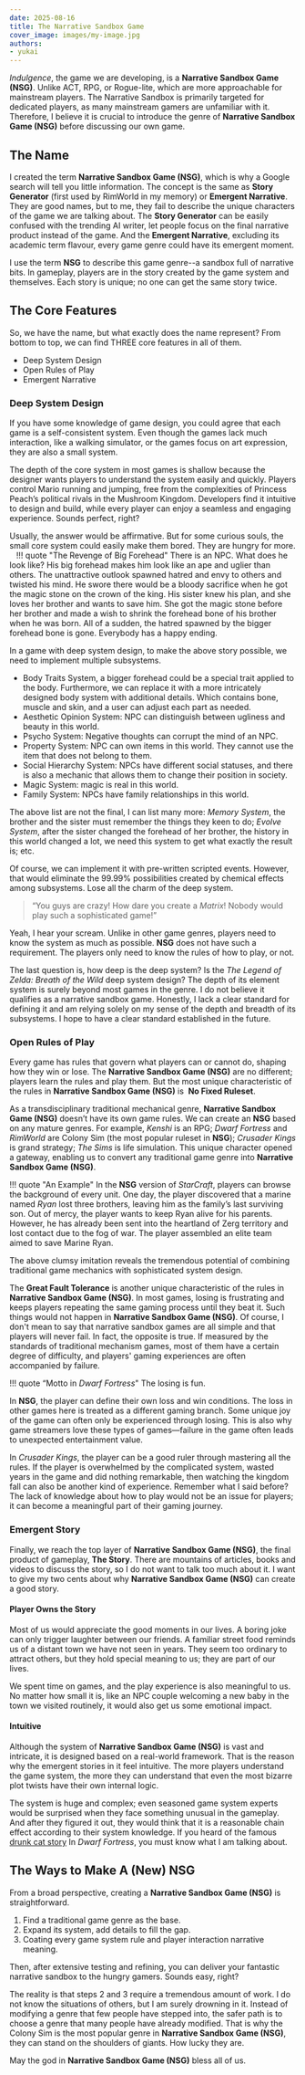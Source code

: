 ```yaml
---
date: 2025-08-16
title: The Narrative Sandbox Game
cover_image: images/my-image.jpg
authors:
- yukai
---
```

*Indulgence*, the game we are developing, is a **Narrative Sandbox Game (NSG)**. Unlike ACT, RPG, or Rogue-lite, which are more approachable for mainstream players. The Narrative Sandbox is primarily targeted for dedicated players, as many mainstream gamers are unfamiliar with it. Therefore, I believe it is crucial to introduce the genre of **Narrative Sandbox Game (NSG)** before discussing our own game.
<!-- more -->

## The Name
I created the term **Narrative Sandbox Game (NSG)**, which is why a Google search will tell you little information. The concept is the same as **Story Generator** (first used by RimWorld in my memory) or **Emergent Narrative**. They are good names, but to me, they fail to describe the unique characters of the game we are talking about. The **Story Generator** can be easily confused with the trending AI writer, let people focus on the final narrative product instead of the game. And the **Emergent Narrative**, excluding its academic term flavour, every game genre could have its emergent moment.

I use the term **NSG** to describe this game genre--a sandbox full of narrative bits. In gameplay, players are in the story created by the game system and themselves. Each story is unique; no one can get the same story twice.

## The Core Features
So, we have the name, but what exactly does the name represent? From bottom to top, we can find THREE core features in all of them.

- Deep System Design
- Open Rules of Play
- Emergent Narrative

### Deep System Design
If you have some knowledge of game design, you could agree that each game is a self-consistent system. Even though the games lack much interaction, like a walking simulator, or the games focus on art expression, they are also a small system.

The depth of the core system in most games is shallow because the designer wants players to understand the system easily and quickly. Players control Mario running and jumping, free from the complexities of Princess Peach’s political rivals in the Mushroom Kingdom. Developers find it intuitive to design and build, while every player can enjoy a seamless and engaging experience. Sounds perfect, right?

Usually, the answer would be affirmative. But for some curious souls, the small core system could easily make them bored. They are hungry for more.
  
!!! quote "The Revenge of Big Forehead"
    There is an NPC. What does he look like? His big forehead makes him look like an ape and uglier than others. The unattractive outlook spawned hatred and envy to others and twisted his mind. He swore there would be a bloody sacrifice when he got the magic stone on the crown of the king. His sister knew his plan, and she loves her brother and wants to save him. She got the magic stone before her brother and made a wish to shrink the forehead bone of his brother when he was born. All of a sudden, the hatred spawned by the bigger forehead bone is gone. Everybody has a happy ending.

In a game with deep system design, to make the above story possible, we need to implement multiple subsystems.

- Body Traits System, a bigger forehead could be a special trait applied to the body. Furthermore, we can replace it with a more intricately designed body system with additional details. Which contains bone, muscle and skin, and a user can adjust each part as needed.
- Aesthetic Opinion System: NPC can distinguish between ugliness and beauty in this world.
- Psycho System: Negative thoughts can corrupt the mind of an NPC.
- Property System: NPC can own items in this world. They cannot use the item that does not belong to them.
- Social Hierarchy System: NPCs have different social statuses, and there is also a mechanic that allows them to change their position in society.
- Magic System: magic is real in this world.
- Family System: NPCs have family relationships in this world.

The above list are not the final, I can list many more: *Memory System*, the brother and the sister must remember the things they keen to do; *Evolve System*, after the sister changed the forehead of her brother, the history in this world changed a lot, we need this system to get what exactly the result is; etc.

Of course, we can implement it with pre-written scripted events. However, that would eliminate the 99.99% possibilities created by chemical effects among subsystems. Lose all the charm of the deep system.

>“You guys are crazy! How dare you create a *Matrix*! Nobody would play such a sophisticated game!”

Yeah, I hear your scream. Unlike in other game genres, players need to know the system as much as possible. **NSG** does not have such a requirement. The players only need to know the rules of how to play, or not.

The last question is, how deep is the deep system? Is the *The Legend of Zelda: Breath of the Wild* deep system design? The depth of its element system is surely beyond most games in the genre. I do not believe it qualifies as a narrative sandbox game. Honestly, I lack a clear standard for defining it and am relying solely on my sense of the depth and breadth of its subsystems. I hope to have a clear standard established in the future.

### Open Rules of Play
Every game has rules that govern what players can or cannot do, shaping how they win or lose. The **Narrative Sandbox Game (NSG)** are no different; players learn the rules and play them. But the most unique characteristic of the rules in **Narrative Sandbox Game (NSG)** is  **No Fixed Ruleset**.

As a transdisciplinary traditional mechanical genre, **Narrative Sandbox Game (NSG)** doesn’t have its own game rules. We can create an **NSG** based on any mature genres. For example, *Kenshi* is an RPG; *Dwarf Fortress* and *RimWorld* are Colony Sim (the most popular ruleset in **NSG**); *Crusader Kings* is grand strategy; *The Sims* is life simulation. This unique character opened a gateway, enabling us to convert any traditional game genre into **Narrative Sandbox Game (NSG)**.

!!! quote "An Example"
    In the **NSG** version of *StarCraft*, players can browse the background of every unit. One day, the player discovered that a marine named *Ryan* lost three brothers, leaving him as the family’s last surviving son. Out of mercy, the player wants to keep Ryan alive for his parents. However, he has already been sent into the heartland of Zerg territory and lost contact due to the fog of war. The player assembled an elite team aimed to save Marine Ryan.

The above clumsy imitation reveals the tremendous potential of combining traditional game mechanics with sophisticated system design.

The **Great Fault Tolerance** is another unique characteristic of the rules in **Narrative Sandbox Game (NSG)**. In most games, losing is frustrating and keeps players repeating the same gaming process until they beat it. Such things would not happen in **Narrative Sandbox Game (NSG)**. Of course, I don't mean to say that narrative sandbox games are all simple and that players will never fail. In fact, the opposite is true. If measured by the standards of traditional mechanism games, most of them have a certain degree of difficulty, and players' gaming experiences are often accompanied by failure.

!!! quote “Motto in *Dwarf Fortress*"
The losing is fun.

In **NSG**, the player can define their own loss and win conditions. The loss in other games here is treated as a different gaming branch. Some unique joy of the game can often only be experienced through losing. This is also why game streamers love these types of games—failure in the game often leads to unexpected entertainment value.

In *Crusader Kings*, the player can be a good ruler through mastering all the rules. If the player is overwhelmed by the complicated system, wasted years in the game and did nothing remarkable, then watching the kingdom fall can also be another kind of experience. Remember what I said before? The lack of knowledge about how to play would not be an issue for players; it can become a meaningful part of their gaming journey.

### Emergent Story
Finally, we reach the top layer of **Narrative Sandbox Game (NSG)**, the final product of gameplay, **The Story**. There are mountains of articles, books and videos to discuss the story, so I do not want to talk too much about it. I want to give my two cents about why **Narrative Sandbox Game (NSG)** can create a good story.

#### Player Owns the Story
Most of us would appreciate the good moments in our lives. A boring joke can only trigger laughter between our friends. A familiar street food reminds us of a distant town we have not seen in years. They seem too ordinary to attract others, but they hold special meaning to us; they are part of our lives.

We spent time on games, and the play experience is also meaningful to us. No matter how small it is, like an NPC couple welcoming a new baby in the town we visited routinely, it would also get us some emotional impact.

#### Intuitive
Although the system of **Narrative Sandbox Game (NSG)** is vast and intricate, it is designed based on a real-world framework. That is the reason why the emergent stories in it feel intuitive. The more players understand the game system, the more they can understand that even the most bizarre plot twists have their own internal logic.

The system is huge and complex; even seasoned game system experts would be surprised when they face something unusual in the gameplay. And after they figured it out, they would think that it is a reasonable chain effect according to their system knowledge. If you heard of the famous [drunk cat story](https://www.pcgamer.com/how-cats-get-drunk-in-dwarf-fortress-and-why-its-creators-havent-figured-out-time-travel-yet/) In *Dwarf Fortress*, you must know what I am talking about.

## The Ways to Make A (New) NSG
From a broad perspective, creating a **Narrative Sandbox Game (NSG)** is straightforward.

1. Find a traditional game genre as the base.
2. Expand its system, add details to fill the gap.
3. Coating every game system rule and player interaction narrative meaning.

Then, after extensive testing and refining, you can deliver your fantastic narrative sandbox to the hungry gamers. Sounds easy, right?

The reality is that steps 2 and 3 require a tremendous amount of work. I do not know the situations of others, but I am surely drowning in it. Instead of modifying a genre that few people have stepped into, the safer path is to choose a genre that many people have already modified. That is why the Colony Sim is the most popular genre in **Narrative Sandbox Game (NSG)**, they can stand on the shoulders of giants. How lucky they are.

May the god in **Narrative Sandbox Game (NSG)** bless all of us.